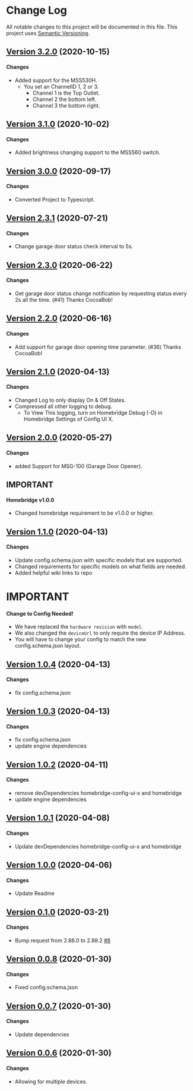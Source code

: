# Change Log

All notable changes to this project will be documented in this file. This project uses [Semantic Versioning](https://semver.org/).

## [Version 3.2.0](https://github.com/donavanbecker/homebridge-honeywell-home/compare/v3.1.0....3.2.0) (2020-10-15)

#### Changes

- Added support for the MSS530H.
  - You set an ChannelID 1, 2 or 3.
    - Channel 1 is the Top Outlet.
    - Channel 2 the bottom left.
    - Channel 3 the bottom right.

## [Version 3.1.0](https://github.com/donavanbecker/homebridge-honeywell-home/compare/v3.0.0....3.1.0) (2020-10-02)

#### Changes

- Added brightness changing support to the MSS560 switch.

## [Version 3.0.0](https://github.com/donavanbecker/homebridge-honeywell-home/compare/v2.3.1....3.0.0) (2020-09-17)

#### Changes

- Converted Project to Typescript.

## [Version 2.3.1](https://github.com/donavanbecker/homebridge-honeywell-home/compare/v2.3.0...2.3.1) (2020-07-21)

#### Changes

- Change garage door status check interval to 5s.

## [Version 2.3.0](https://github.com/donavanbecker/homebridge-honeywell-home/compare/v2.2.0...2.3.0) (2020-06-22)

#### Changes

- Get garage door status change notification by requesting status every 2s all the time. (#41) Thanks CocoaBob!

## [Version 2.2.0](https://github.com/donavanbecker/homebridge-honeywell-home/compare/v2.1.0...2.2.0) (2020-06-16)

#### Changes

- Add support for garage door opening time parameter. (#36) Thanks CocoaBob!

## [Version 2.1.0](https://github.com/donavanbecker/homebridge-honeywell-home/compare/v2.0.0...2.1.0) (2020-04-13)

#### Changes

- Changed Log to only display On & Off States.
- Compressed all other logging to debug.
  - To View This logging, turn on Homebridge Debug (-D) in Homebridge Settings of Config UI X.

## [Version 2.0.0](https://github.com/donavanbecker/homebridge-honeywell-home/compare/v1.1.0...2.0.0) (2020-05-27)

#### Changes

- added Support for MSG-100 (Garage Door Opener).

## IMPORTANT

#### Homebridge v1.0.0

- Changed homebridge requirement to be v1.0.0 or higher.

## [Version 1.1.0](https://github.com/donavanbecker/homebridge-honeywell-home/compare/v1.0.4...1.1.0) (2020-04-13)

#### Changes

- Update config.schema.json with specific models that are supported.
- Changed requirements for specific models on what fields are needed.
- Added helpful wiki links to repo

# IMPORTANT

#### Change to Config Needed!

- We have replaced the `hardware revision` with `model`.
- We also changed the `deviceUrl` to only require the device IP Address.
- You will have to change your config to match the new config.schema.json layout.

## [Version 1.0.4](https://github.com/donavanbecker/homebridge-honeywell-home/compare/v1.0.3...1.0.4) (2020-04-13)

#### Changes

- fix config.schema.json

## [Version 1.0.3](https://github.com/donavanbecker/homebridge-honeywell-home/compare/v1.0.2...1.0.3) (2020-04-13)

#### Changes

- fix config.schema.json
- update engine dependencies

## [Version 1.0.2](https://github.com/donavanbecker/homebridge-honeywell-home/compare/v1.0.1...1.0.2) (2020-04-11)

#### Changes

- remove devDependencies homebridge-config-ui-x and homebridge
- update engine dependencies

## [Version 1.0.1](https://github.com/donavanbecker/homebridge-honeywell-home/compare/v1.0.0...1.0.1) (2020-04-08)

#### Changes

- Update devDependencies homebridge-config-ui-x and homebridge

## [Version 1.0.0](https://github.com/donavanbecker/homebridge-honeywell-home/compare/v0.1.0...1.0.0) (2020-04-06)

#### Changes

- Update Readme

## [Version 0.1.0](https://github.com/donavanbecker/homebridge-honeywell-home/compare/v0.0.8...0.1.0) (2020-03-21)

#### Changes

- Bump request from 2.88.0 to 2.88.2 [#8](https://github.com/donavanbecker/homebridge-meross/pull/8)

## [Version 0.0.8](https://github.com/donavanbecker/homebridge-honeywell-home/compare/v0.0.7...0.0.8) (2020-01-30)

#### Changes

- Fixed config.schema.json

## [Version 0.0.7](https://github.com/donavanbecker/homebridge-honeywell-home/compare/v0.0.6...0.0.7) (2020-01-30)

#### Changes

- Update dependencies

## [Version 0.0.6](https://github.com/donavanbecker/homebridge-meross/tree/v0.0.6) (2020-01-30)

#### Changes

- Allowing for multiple devices.
